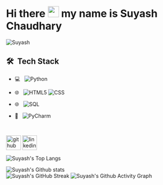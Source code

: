 <h1>Hi there <img src="https://raw.githubusercontent.com/aemmadi/aemmadi/master/wave.gif" width="30px"> my name is Suyash Chaudhary</h1>
<p align="left"> <img src="https://komarev.com/ghpvc/?username=suyash-ops&label=Profile%20views&color=0e75b6&style=flat" alt="Suyash" /> </p>

## 🛠 &nbsp;Tech Stack

- 💻 &nbsp;
  ![Python](https://img.shields.io/badge/-Python-333333?style=flat&logo=python)
- 🌐 &nbsp;
  ![HTML5](https://img.shields.io/badge/-HTML5-333333?style=flat&logo=HTML5)
  ![CSS](https://img.shields.io/badge/-CSS-333333?style=flat&logo=CSS3&logoColor=1572B6)

- 🌐 &nbsp;
  ![SQL](https://img.shields.io/badge/-SQL-333333?style=flat&logo=SQL)
- 🔧 &nbsp;
  ![PyCharm](https://img.shields.io/badge/-PyCharm-333333?style=flat&logo=pycharm&logoColor=007ACC)

<br/>



[<img align="center" src='https://cdn.jsdelivr.net/npm/simple-icons@3.0.1/icons/github.svg' alt='github' height='40'>](https://github.com/suyash-ops)  [<img align="center" src='https://cdn.jsdelivr.net/npm/simple-icons@3.0.1/icons/linkedin.svg' alt='linkedin' height='40'>](https://in.linkedin.com/in/suyashchaudhary07)    


![Suyash's Top Langs](https://github-readme-stats.vercel.app/api/top-langs/?username=DivyamPal&theme=jolly)

![Suyash's Github stats](https://github-readme-stats.vercel.app/api?username=suyash-ops&theme=jolly&show_icons=true)  
![Suyash's GitHub Streak](https://github-readme-streak-stats.herokuapp.com/?user=suyash-ops&theme=jolly&show_icons=true)
![Suyash's Github Activity Graph](https://activity-graph.herokuapp.com/graph?username=suyash-ops&theme=jolly)

